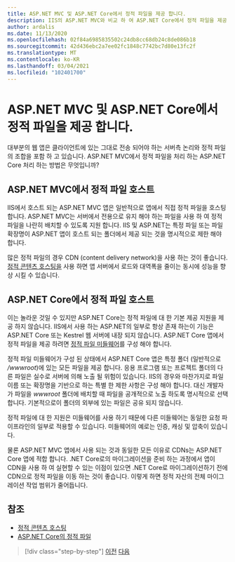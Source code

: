 ```yaml
---
title: ASP.NET MVC 및 ASP.NET Core에서 정적 파일을 제공 합니다.
description: IIS의 ASP.NET MVC와 비교 하 여 ASP.NET Core에서 정적 파일을 제공 하기 위한 지원을 구성 하는 데 관련 된 사항은 무엇입니까?
author: ardalis
ms.date: 11/13/2020
ms.openlocfilehash: 02f84a6985835502c24db8cc68db24c8de086b18
ms.sourcegitcommit: 42d436ebc2a7ee02fc1848c7742bc7d80e13fc2f
ms.translationtype: MT
ms.contentlocale: ko-KR
ms.lasthandoff: 03/04/2021
ms.locfileid: "102401700"
---
```

# <a name="serve-static-files-in-aspnet-mvc-and-aspnet-core"></a>ASP.NET MVC 및 ASP.NET Core에서 정적 파일을 제공 합니다.

대부분의 웹 앱은 클라이언트에 있는 그대로 전송 되어야 하는 서버측 논리와 정적 파일의 조합을 포함 하 고 있습니다. ASP.NET MVC에서 정적 파일을 처리 하는 ASP.NET Core 처리 하는 방법은 무엇입니까?

## <a name="host-static-files-in-aspnet-mvc"></a>ASP.NET MVC에서 정적 파일 호스트

IIS에서 호스트 되는 ASP.NET MVC 앱은 일반적으로 앱에서 직접 정적 파일을 호스팅합니다. ASP.NET MVC는 서버에서 전용으로 유지 해야 하는 파일을 사용 하 여 정적 파일을 나란히 배치할 수 있도록 지원 합니다. IIS 및 ASP.NET는 특정 파일 또는 파일 확장명이 ASP.NET 앱이 호스트 되는 폴더에서 제공 되는 것을 명시적으로 제한 해야 합니다.

많은 정적 파일의 경우 CDN (content delivery network)을 사용 하는 것이 좋습니다. [정적 콘텐츠 호스팅을](/azure/architecture/patterns/static-content-hosting) 사용 하면 앱 서버에서 로드와 대역폭을 줄이는 동시에 성능을 향상 시킬 수 있습니다.

## <a name="host-static-files-in-aspnet-core"></a>ASP.NET Core에서 정적 파일 호스트

이는 놀라운 것일 수 있지만 ASP.NET Core는 정적 파일에 대 한 기본 제공 지원을 제공 하지 않습니다. IIS에서 사용 하는 ASP.NET의 일부로 항상 존재 하는이 기능은 ASP.NET Core 또는 Kestrel 웹 서버에 내장 되지 않습니다. ASP.NET Core 앱에서 정적 파일을 제공 하려면 [정적 파일 미들웨어](/aspnet/core/fundamentals/static-files)를 구성 해야 합니다.

정적 파일 미들웨어가 구성 된 상태에서 ASP.NET Core 앱은 특정 폴더 (일반적으로 */wwwroot*)에 있는 모든 파일을 제공 합니다. 응용 프로그램 또는 프로젝트 폴더의 다른 파일은 실수로 서버에 의해 노출 될 위험이 있습니다. IIS의 경우와 마찬가지로 파일 이름 또는 확장명을 기반으로 하는 특별 한 제한 사항은 구성 해야 합니다. 대신 개발자가 파일을 *wwwroot* 폴더에 배치할 때 파일을 공개적으로 노출 하도록 명시적으로 선택 합니다. 기본적으로이 폴더의 외부에 있는 파일은 공유 되지 않습니다.

정적 파일에 대 한 지원은 미들웨어를 사용 하기 때문에 다른 미들웨어는 동일한 요청 파이프라인의 일부로 적용할 수 있습니다. 미들웨어의 예로는 인증, 캐싱 및 압축이 있습니다.

물론 ASP.NET MVC 앱에서 사용 되는 것과 동일한 모든 이유로 CDNs는 ASP.NET Core 앱에 적합 합니다. .NET Core로의 마이그레이션을 준비 하는 과정에서 앱이 CDN을 사용 하 여 실현할 수 있는 이점이 있으면 .NET Core로 마이그레이션하기 전에 CDN으로 정적 파일을 이동 하는 것이 좋습니다. 이렇게 하면 정적 자산의 전체 마이그레이션 작업 범위가 줄어듭니다.

## <a name="references"></a>참조

- [정적 콘텐츠 호스팅](/azure/architecture/patterns/static-content-hosting)
- [ASP.NET Core의 정적 파일](/aspnet/core/fundamentals/static-files)

>[!div class="step-by-step"]
>[이전](hosting-differences.md)
>[다음](dependency-injection-differences.md)
